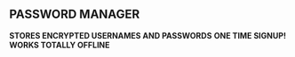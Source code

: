 ## PASSWORD MANAGER
**STORES ENCRYPTED USERNAMES AND PASSWORDS**
**ONE TIME SIGNUP!**
**WORKS TOTALLY OFFLINE**
